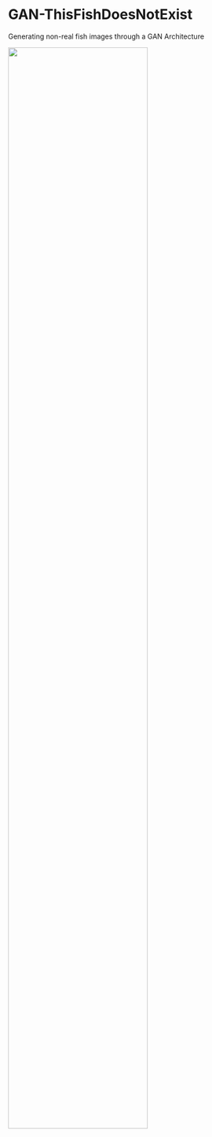 # GAN-ThisFishDoesNotExist
Generating non-real fish images through a GAN Architecture


<img src="https://github.com/MayYosef/GAN-ThisFishDoesNotExist/blob/master/images/final_fishes.png" width="75%" />


